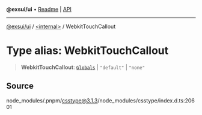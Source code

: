 **@exsui/ui** • [Readme](../../README.md) \| [API](../../globals.md)

***

[@exsui/ui](../../README.md) / [\<internal\>](../README.md) / WebkitTouchCallout

# Type alias: WebkitTouchCallout

> **WebkitTouchCallout**: [`Globals`](Globals.md) \| `"default"` \| `"none"`

## Source

node\_modules/.pnpm/csstype@3.1.3/node\_modules/csstype/index.d.ts:20601
